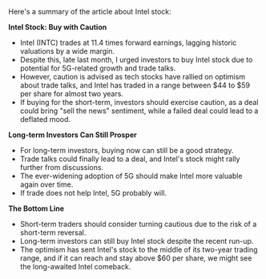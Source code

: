 Here's a summary of the article about Intel stock:

**Intel Stock: Buy with Caution**

* Intel (INTC) trades at 11.4 times forward earnings, lagging historic valuations by a wide margin.
* Despite this, late last month, I urged investors to buy Intel stock due to potential for 5G-related growth and trade talks.
* However, caution is advised as tech stocks have rallied on optimism about trade talks, and Intel has traded in a range between $44 to $59 per share for almost two years.
* If buying for the short-term, investors should exercise caution, as a deal could bring "sell the news" sentiment, while a failed deal could lead to a deflated mood.

**Long-term Investors Can Still Prosper**

* For long-term investors, buying now can still be a good strategy.
* Trade talks could finally lead to a deal, and Intel's stock might rally further from discussions.
* The ever-widening adoption of 5G should make Intel more valuable again over time.
* If trade does not help Intel, 5G probably will.

**The Bottom Line**

* Short-term traders should consider turning cautious due to the risk of a short-term reversal.
* Long-term investors can still buy Intel stock despite the recent run-up.
* The optimism has sent Intel's stock to the middle of its two-year trading range, and if it can reach and stay above $60 per share, we might see the long-awaited Intel comeback.